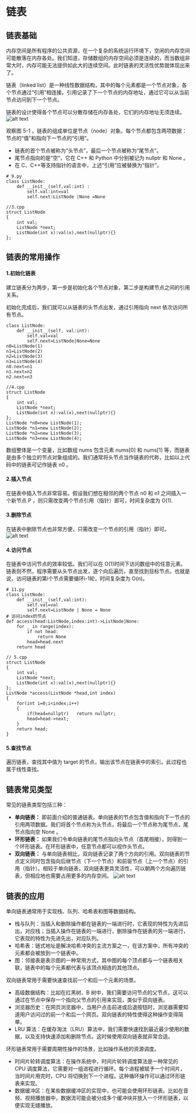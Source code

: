 # 链表

## 链表基础
内存空间是所有程序的公共资源，在一个复杂的系统运行环境下，空闲的内存空间可能散落在内存各处。我们知道，存储数组的内存空间必须是连续的，而当数组非常大时，内存可能无法提供如此大的连续空间。此时链表的灵活性优势就体现出来了。

链表（linked list）是一种线性数据结构，其中的每个元素都是一个节点对象，各个节点通过“引用”相连接。引用记录了下一个节点的内存地址，通过它可以从当前节点访问到下一个节点。

链表的设计使得各个节点可以分散存储在内存各处，它们的内存地址无须连续。
![alt text](Images/5-1.png)

观察图 5-1 ，链表的组成单位是节点（node）对象。每个节点都包含两项数据：节点的“值”和指向下一节点的“引用”。

- 链表的首个节点被称为“头节点”，最后一个节点被称为“尾节点”。
- 尾节点指向的是“空”，它在 C++ 和 Python 中分别被记为 nullptr 和 None 。
- 在 C、C++等支持指针的语言中，上述“引用”应被替换为“指针”。
```
# 9.py
class ListNode:
    def __init__(self,val:int) :
        self.val:int=val
        self.next:ListNode |None =None
```
```
//3.cpp
struct ListNode
{
    int val;
    ListNode *next;
    ListNode(int x):val(x),next(nullptr){}
};
```

## 链表的常用操作
#### 1.初始化链表
建立链表分为两步，第一步是初始化各个节点对象，第二步是构建节点之间的引用关系。

初始化完成后，我们就可以从链表的头节点出发，通过引用指向 next 依次访问所有节点。
```# 10.py
class ListNode:
    def __init__(self, val:int):
        self.val=val
        self.next=ListNode|None=None
n0=ListNode(1)
n1=ListNode(2)
n2=ListNode(3)
n3=ListNode(4)
n0.next=n1
n1.next=n2
n2.next=n3
```
```
//4.cpp
struct ListNode
{
    int val;
    ListNode *next;
    ListNode(int x):val(x),next(nullptr){}
};
ListNode *n0=new ListNode(1);
ListNode *n1=new ListNode(2);
ListNode *n2=new ListNode(3);
ListNode *n3=new ListNode(4);
```
数组整体是一个变量，比如数组 nums 包含元素 nums[0] 和 nums[1] 等，而链表是由多个独立的节点对象组成的。我们通常将头节点当作链表的代称，比如以上代码中的链表可记作链表 n0 。
#### 2.插入节点
在链表中插入节点非常容易。假设我们想在相邻的两个节点 n0 和 n1 之间插入一个新节点 P ，则只需改变两个节点引用（指针）即可，时间复杂度为 O(1).
#### 3.删除节点
在链表中删除节点也非常方便，只需改变一个节点的引用（指针）即可。![alt text](Images/5-2.png)
#### 4.访问节点
在链表中访问节点的效率较低。我们可以在 O(1)时间下访问数组中的任意元素。链表则不然，程序需要从头节点出发，逐个向后遍历，直至找到目标节点。也就是说，访问链表的第i个节点需要循环i-1轮，时间复杂度为 O(n)。
```
# 11.py
class ListNode:
    def __init__(self,val:int):
        self.val=val
        self.next=ListNode | None = None
# 访问index的节点
def access(head:ListNode,index:int)->ListNode|None:
    for _ in range(index):
        if not head:
            return None
        head=head.next
    return head
```
```
// 5.cpp
struct ListNode
{
    int val;
    ListNode *next;
    ListNode(int x):val(x),next(nullptr){}
};
ListNode *access(ListNode *head,int index)
{
    for(int i=0;i<index;i++)
    {
        if(head=nullptr)   return nullptr;
        head=head->next;
    }
    return head;
}
```
#### 5.查找节点
遍历链表，查找其中值为 target 的节点，输出该节点在链表中的索引。此过程也属于线性查找。

## 链表常见类型
常见的链表类型包括三种：

- **单向链表：** 即前面介绍的普通链表。单向链表的节点包含值和指向下一节点的引用两项数据。我们将首个节点称为头节点，将最后一个节点称为尾节点，尾节点指向空 None 。
- **环形链表：** 如果我们令单向链表的尾节点指向头节点（首尾相接），则得到一个环形链表。在环形链表中，任意节点都可以视作头节点。
- **双向链表：** 与单向链表相比，双向链表记录了两个方向的引用。双向链表的节点定义同时包含指向后继节点（下一个节点）和前驱节点（上一个节点）的引用（指针）。相较于单向链表，双向链表更具灵活性，可以朝两个方向遍历链表，但相应地也需要占用更多的内存空间。
![alt text](Images/5-3.png)

## 链表的应用
单向链表通常用于实现栈、队列、哈希表和图等数据结构。

- 栈与队列：当插入和删除操作都在链表的一端进行时，它表现的特性为先进后出，对应栈；当插入操作在链表的一端进行，删除操作在链表的另一端进行，它表现的特性为先进先出，对应队列。
- 哈希表：链式地址是解决哈希冲突的主流方案之一，在该方案中，所有冲突的元素都会被放到一个链表中。
- 图：邻接表是表示图的一种常用方式，其中图的每个顶点都与一个链表相关联，链表中的每个元素都代表与该顶点相连的其他顶点。

双向链表常用于需要快速查找前一个和后一个元素的场景。

- 高级数据结构：比如在红黑树、B 树中，我们需要访问节点的父节点，这可以通过在节点中保存一个指向父节点的引用来实现，类似于双向链表。
- 浏览器历史：在网页浏览器中，当用户点击前进或后退按钮时，浏览器需要知道用户访问过的前一个和后一个网页。双向链表的特性使得这种操作变得简单。
- LRU 算法：在缓存淘汰（LRU）算法中，我们需要快速找到最近最少使用的数据，以及支持快速添加和删除节点。这时候使用双向链表就非常合适。

环形链表常用于需要周期性操作的场景，比如操作系统的资源调度。

- 时间片轮转调度算法：在操作系统中，时间片轮转调度算法是一种常见的 CPU 调度算法，它需要对一组进程进行循环。每个进程被赋予一个时间片，当时间片用完时，CPU 将切换到下一个进程。这种循环操作可以通过环形链表来实现。
- 数据缓冲区：在某些数据缓冲区的实现中，也可能会使用环形链表。比如在音频、视频播放器中，数据流可能会被分成多个缓冲块并放入一个环形链表，以便实现无缝播放。